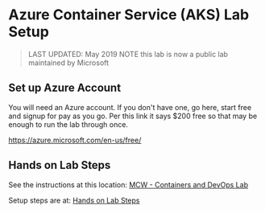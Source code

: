 # Azure Container Service (AKS) Lab Setup

> LAST UPDATED: May 2019
> NOTE this lab is now a public lab maintained by Microsoft

## Set up Azure Account

You will need an Azure account. If you don't have one, go here, start free and signup for pay as you go. Per this link it says $200 free so that may be enough to run the lab through once.

https://azure.microsoft.com/en-us/free/

## Hands on Lab Steps

See the instructions at this location:
[MCW - Containers and DevOps Lab](https://github.com/Microsoft/MCW-Containers-and-DevOps)

Setup steps are at:
[Hands on Lab Steps](https://github.com/Microsoft/MCW-Containers-and-DevOps/blob/master/Hands-on%20lab/HOL%20step-by-step%20-%20Containers%20and%20DevOps.md)
